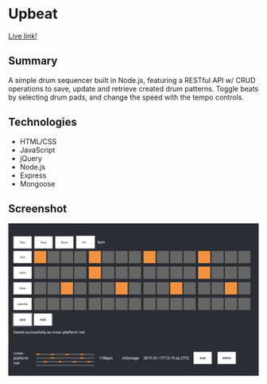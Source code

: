 # Upbeat

[Live link!](https://blooming-dusk-15135.herokuapp.com/)

## Summary

A simple drum sequencer built in Node.js, featuring a RESTful API w/ CRUD operations to save, update and retrieve created drum patterns. Toggle beats by selecting drum pads, and change the speed with the tempo controls.

## Technologies

* HTML/CSS
* JavaScript
* jQuery
* Node.js
* Express
* Mongoose


## Screenshot

![Drum sequencer layout](DrumSequencer.png)

